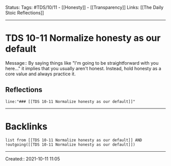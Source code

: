 Status:
Tags: #TDS/10/11 - [[Honesty]] - [[Transparency]]
Links: [[The Daily Stoic Reflections]]
___
# TDS 10-11 Normalize honesty as our default
Message:: By saying things like "I'm going to be straightforward with you here..." it implies that you usually aren't honest. Instead, hold honesty as a core value and always practice it.

## Reflections
 ```query
line:"### [[TDS 10-11 Normalize honesty as our default]]"
```
___
# Backlinks
```dataview
list from [[TDS 10-11 Normalize honesty as our default]] AND !outgoing([[TDS 10-11 Normalize honesty as our default]])
```
___

Created:: 2021-10-11 11:05

